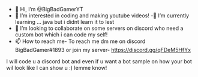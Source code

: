 - 👋 Hi, I’m @BigBadGamerYT
- 👀 I’m interested in coding and making youtube videos!
-🌱 I’m currently learning ... java but i didnt learn it to lest
- 💞️ I’m looking to collaborate on some servers on discord who need a custom bot which i can code my self!
 - 📫 How to reach me- To reach me dm me on discord BigBadGamer#1893 or join my server-  https://discord.gg/qFDeM5HfYx

I will code u a discord bot and even if u want a bot sample on how your bot wil look like I can show u :) 
lemme know!

<!---
BigBadGamerYT/BigBadGamerYT is a ✨ special ✨ repository because its `README.md` (this file) appears on your GitHub profile.
You can click the Preview link to take a look at your changes.
--->
